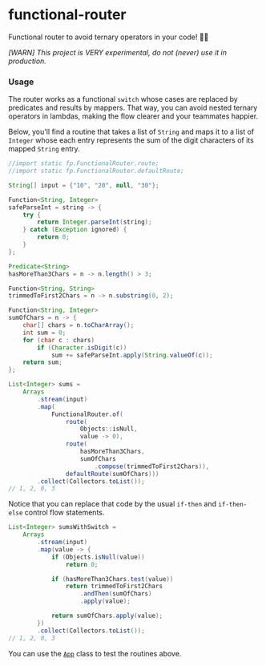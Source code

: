 # functional-router
Functional router to avoid ternary operators in your code! 🧙‍💖

_[WARN] This project is VERY experimental, do not (never) use it in production._


### Usage

The router works as a functional `switch` whose cases are replaced by predicates and results by mappers. That way, you can avoid nested ternary operators in lambdas, making the flow clearer and your teammates happier.

Below, you'll find a routine that takes a list of `String` and maps it to a list of `Integer` whose each entry represents the sum of the digit characters of its mapped `String` entry. 
```java
//import static fp.FunctionalRouter.route;
//import static fp.FunctionalRouter.defaultRoute;

String[] input = {"10", "20", null, "30"};

Function<String, Integer>
safeParseInt = string -> {
    try {
        return Integer.parseInt(string);
    } catch (Exception ignored) {
        return 0;
    }
};

Predicate<String>
hasMoreThan3Chars = n -> n.length() > 3;

Function<String, String>
trimmedToFirst2Chars = n -> n.substring(0, 2);

Function<String, Integer>
sumOfChars = n -> {
    char[] chars = n.toCharArray();
    int sum = 0;
    for (char c : chars)
        if (Character.isDigit(c))
            sum += safeParseInt.apply(String.valueOf(c));
    return sum;
};

List<Integer> sums =
    Arrays
        .stream(input)
        .map(
            FunctionalRouter.of(
                route(
                    Objects::isNull,
                    value -> 0),
                route(
                    hasMoreThan3Chars,
                    sumOfChars
                        .compose(trimmedToFirst2Chars)),
                defaultRoute(sumOfChars)))
        .collect(Collectors.toList());
// 1, 2, 0, 3
```

Notice that you can replace that code by the usual `if-then` and `if-then-else` control flow statements.

```java
List<Integer> sumsWithSwitch =
    Arrays
        .stream(input)
        .map(value -> {
            if (Objects.isNull(value))
                return 0;

            if (hasMoreThan3Chars.test(value))
                return trimmedToFirst2Chars
                    .andThen(sumOfChars)
                    .apply(value);

            return sumOfChars.apply(value);
        })
        .collect(Collectors.toList());
// 1, 2, 0, 3
```

You can use the [`App`](https://github.com/susanoobit/functional-router/blob/master/src/main/java/App.java) class to test the routines above.
